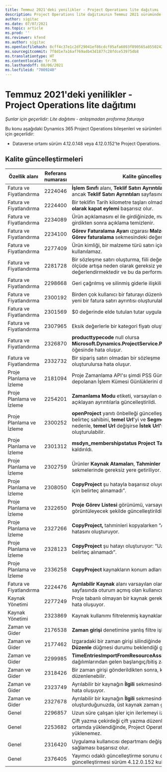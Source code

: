 ```yaml
---
title: Temmuz 2021'deki yenilikler - Project Operations lite dağıtımı
description: Project Operations lite dağıtımının Temmuz 2021 sürümünde bulunan kalite güncelleştirmeleri hakkında bilgi sağlar.
author: sigitac
ms.date: 07/07/2021
ms.topic: article
ms.prod: ''
ms.reviewer: kfend
ms.author: sigitac
ms.openlocfilehash: 8cff4c37e1c2df29041ef86cdcf05afa6093f890565a855024202e87fd533ea5
ms.sourcegitcommit: 7f8d1e7a16af769adb43d1877c28fdce53975db8
ms.translationtype: HT
ms.contentlocale: tr-TR
ms.lasthandoff: 08/06/2021
ms.locfileid: "7009240"
---
```

# <a name="whats-new-july-2021---project-operations-lite-deployment"></a>Temmuz 2021'deki yenilikler - Project Operations lite dağıtımı

_Şunlar için geçerlidir: Lite dağıtımı - anlaşmadan proforma faturaya_

Bu konu aşağıdaki Dynamics 365 Project Operations bileşenleri ve sürümleri için geçerlidir:

  - Dataverse ortamı sürüm 4.12.0.148 veya 4.12.0.152'te Project Operations.

## <a name="quality-updates"></a>Kalite güncelleştirmeleri
| **Özellik alanı**              | **Referans numarası** | **Kalite güncelleştirmeleri**                                                                                                                                                                                             |
|-------------------------------|----------------------|----------------------------------------------------------------------------------------------------------------------------------------------------------------------------------------------------------------|
| Fatura ve Fiyatlandırma           | 2224046              | **İşlem Sınıfı** alanı, **Teklif Satırı Ayrıntıları** sekmesinde düzenlenebilir ancak **Teklif Satırı Ayrıntıları** sayfasından çalışıyorsanız kilitlenir.                                                                     |
| Fatura ve Fiyatlandırma           | 2224400              | Bir teklifin Tarih kilometre taşları olmadığında, **Teklifi Kazanıldı olarak kapat eylemi** başarısız olur.                                                                                                                                    |
| Fatura ve Fiyatlandırma           | 2234089              | Ürün açıklamasını el ile girdiğinizde, malzeme tahmini için miktar girdikten sonra açıklama temizlenir.                                                                                                                         |
| Fatura ve Fiyatlandırma           | 2234100              | **Görev Faturalama Ayarı** ızgarası **Malzeme** sütununu ve projenin **Görev faturalama** sekmesindeki değeri içermez.                                                                                                       |
| Fatura ve Fiyatlandırma           | 2277409              | Ürün kimliği, bir malzeme türü satırı için sözleşme satırı ayrıntısında kullanılamaz.                                                                                                                                        |
| Fatura ve Fiyatlandırma           | 2281728              | Bir sözleşme satırı oluşturma, fiili değerleri veri hacminde önemli ölçüde artışa neden olarak gereksiz yere yeniden değerlendirmektedir ve bu da performansı etkiler.                                                                                |
| Fatura ve Fiyatlandırma           | 2298668              | Geri çağrılmış ve silinmiş giderle ilişkili günlük satırları kaldırılmıyor.                                                                                                                                     |
| Fatura ve Fiyatlandırma           | 2300192              | Birden çok kullanıcı bir faturayı düzenlerken, onaylanan bir faturada yeni bir fatura satırı ayrıntısı oluşturulabilir.                                                                                   |
| Fatura ve Fiyatlandırma           | 2301569              | \$0 değerinde elde tutulan tutar uygulanmışsa faturalar düzeltilemez.                                                                                                                                        |
| Fatura ve Fiyatlandırma           | 2307965              | Eksik değerlerle bir kategori fiyatı oluşturulursa bir hata oluşur.                                                                                                                           |
| Fatura ve Fiyatlandırma           | 2326870              | **producttypecode** null olursa **Microsoft.Dynamics.ProjectService.Plugins.PostInvoiceLineDelete** öğesinde hata oluşur.                                                                            |
| Fatura ve Fiyatlandırma           | 2332732              | Bir sipariş satırı olmadan bir sözleşme satırı kilometre taşı oluşturulursa hata oluşur.                                                                                                                |
| Proje Planlama ve İzleme | 2181094              | Proje Zamanlama API'sı şimdi PSS Günlüklerini ve 90 gündür depolanan İşlem Kümesi Günlüklerini destekliyor.                                                                                                                  |
| Proje Planlama ve İzleme | 2254201              | **Zamanlama Modu** etiketi, varsayılan olarak kullanılan mantığı açıklayan ayrıntılarla güncelleştirildi.                                                                                                                                      |
| Proje Planlama ve İzleme | 2300252              | **openProject** yanıtı önbelleği güncelleştirildi ve önbellek anahtarında belirteç sahibini, **temel Url**'yi ve **Segment Url**'sini içeriyor. Bu nedenle, **temel Url** değişirse **İstek Url'si** her zaman yeniden oluşturulabilir. |
| Proje Planlama ve İzleme | 2301312              | **msdyn_membershipstatus** **Project Takımı Üyesi** görünümünden kaldırıldı.                                                                                                                                        |
| Proje Planlama ve İzleme | 2302759              | Ürünler **Kaynak Atamaları**, **Tahminler** ve **Gider Tahminleri** sekmelerinde gereksiz yere getiriliyor.                                                                                                        |
| Proje Planlama ve İzleme | 2308050              | **CopyProject** şu hatayla başarısız oluyor: “Uzak hizmetle konuşmak için belirteç alınamadı”.                                                                                                                           |
| Proje Planlama ve İzleme | 2322650              | **Proje Görev Listesi** görünümü, varsayılan olarak görevin tarihini görüntüleyecek şekilde güncelleştirildi.                                                                                                            |
| Proje Planlama ve İzleme | 2327266              | **CopyProject,** tahminleri kopyalarken "Anahtar sözlükte bulunamadı" hatasını oluşturuyor.                                                                                                      |
| Proje Planlama ve İzleme | 2328123              | **CopyProject** şu hatayı oluşturuyor: “Uzak hizmetle konuşmak için belirteç alınamadı”.                                                                                                                          |
| Proje Planlama ve İzleme | 2336258              | **CopyProject** kaynakların konum adlarını yanlış şekilde kopyalıyor.                                                                                                                                                 |
| Fatura ve Fiyatlandırma           | 2224476              | **Ayrılabilir Kaynak** alanı varsayılan olarak **Malzeme kullanımı** sayfasında oturum açmış olan kullanıcıya ayarlanmıyor.                                                                                                            |
| Kaynak Yönetimi           | 2277249              | Proje tabanlı olmayan bir kaynak gereksinimi güncelleştirildiğinde hata oluşuyor.                                                                                                            |
| Kaynak Yönetimi           | 2323869              | Kaynak kullanımı filtrelenmiş kaynakları düzgün olarak tanımıyor.                                                                                                                                             |
| Zaman ve Gider              | 2176538              | **Zaman girişi** denetimine yanlış filtre işleçleri uygulanıyor.                                                                                                                                                   |
| Zaman ve Gider              | 2177462              | Izgaradaki bir zaman girişi silindiğinde **Gönder**, **Geri çağır**, **Sil** ve **Düzenle** düğmesi durumu beklendiği gibi güncelleştirilmiyor.                                                                                        |
| Zaman ve Gider              | 2299985              | **TimeEntriesImportFromResourceAssignment** atama dağılımlarından gelen başlangıç/bitiş zamanını korumuyor.                                                                                                  |
| Zaman ve Gider              | 2318426              | Bir zaman girişi gönderildikten sonra, kilitli alanlar yine de düzenlenebilir.                                                                                                                                   |
| Zaman ve Gider              | 2323749              | Ayrılabilir bir kaynağın **İlgili** sekmesinden bir gider oluşturulduğunda hata oluşuyor.                                                                                                      |
| Zaman ve Gider              | 2327678              | Ayrılabilir bir kaynağın **İlgili** sekmesinden bir zaman girişi oluşturduğunuzda, üst kaynak zaman girişi denetimine geçirilmiyor.                                                                            |
| Genel                       | 2296857              | Uzun süre çalışan işler için ilerlemeyi izleme.                                                                                                                                                                        |
| Genel                       | 2253682              | Çift yazma çekirdeği çift yazma düzenlemesi çözümü olmadan bir ortamda yüklendiğinde, Project Operations çift yazma çözümü yüklenemez.                                                |
| Genel                       | 2316420              | Uygulama kullanıcısı departmanı değiştirilirse Project service temel sağlaması başarısız olur.                                                                                                                     |
| Genel                       | 2376405              | Yayımcı odaklı güncelleştirme sorunu düzeltildi (Kalite güncelleştirmesi sürüm 4.12.0.152 kullanılabilir)                                                                                                                     |
